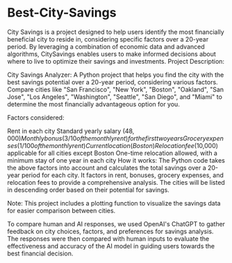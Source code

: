 # Best-City-Savings
City Savings is a project designed to help users identify the most financially beneficial city to reside in, considering specific factors over a 20-year period. By leveraging a combination of economic data and advanced algorithms, CitySavings enables users to make informed decisions about where to live to optimize their savings and investments.
Project Description:

City Savings Analyzer: A Python project that helps you find the city with the best savings potential over a 20-year period, considering various factors. Compare cities like "San Francisco", "New York", "Boston", "Oakland", "San Jose", "Los Angeles", "Washington", "Seattle", "San Diego", and "Miami" to determine the most financially advantageous option for you.

Factors considered:

Rent in each city
Standard yearly salary ($48,000)
Monthly bonus (3/10 of the monthly rent) for the first two years
Grocery expenses (1/100 of the monthly rent)
Current location (Boston)
Relocation fee ($10,000) applicable for all cities except Boston
One-time relocation allowed, with a minimum stay of one year in each city
How it works:
The Python code takes the above factors into account and calculates the total savings over a 20-year period for each city. It factors in rent, bonuses, grocery expenses, and relocation fees to provide a comprehensive analysis. The cities will be listed in descending order based on their potential for savings.

Note: This project includes a plotting function to visualize the savings data for easier comparison between cities.

To compare human and AI responses, we used OpenAI's ChatGPT to gather feedback on city choices, factors, and preferences for savings analysis. The responses were then compared with human inputs to evaluate the effectiveness and accuracy of the AI model in guiding users towards the best financial decision.

